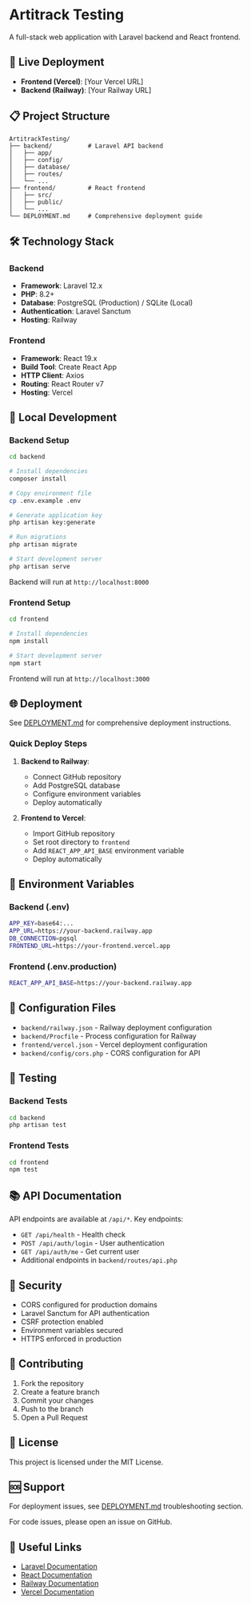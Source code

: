# Artitrack Testing

A full-stack web application with Laravel backend and React frontend.

## 🚀 Live Deployment

- **Frontend (Vercel)**: [Your Vercel URL]
- **Backend (Railway)**: [Your Railway URL]

## 📋 Project Structure

```
ArtitrackTesting/
├── backend/          # Laravel API backend
│   ├── app/
│   ├── config/
│   ├── database/
│   ├── routes/
│   └── ...
├── frontend/         # React frontend
│   ├── src/
│   ├── public/
│   └── ...
└── DEPLOYMENT.md     # Comprehensive deployment guide
```

## 🛠️ Technology Stack

### Backend
- **Framework**: Laravel 12.x
- **PHP**: 8.2+
- **Database**: PostgreSQL (Production) / SQLite (Local)
- **Authentication**: Laravel Sanctum
- **Hosting**: Railway

### Frontend
- **Framework**: React 19.x
- **Build Tool**: Create React App
- **HTTP Client**: Axios
- **Routing**: React Router v7
- **Hosting**: Vercel

## 🏃 Local Development

### Backend Setup

```bash
cd backend

# Install dependencies
composer install

# Copy environment file
cp .env.example .env

# Generate application key
php artisan key:generate

# Run migrations
php artisan migrate

# Start development server
php artisan serve
```

Backend will run at `http://localhost:8000`

### Frontend Setup

```bash
cd frontend

# Install dependencies
npm install

# Start development server
npm start
```

Frontend will run at `http://localhost:3000`

## 🌐 Deployment

See [DEPLOYMENT.md](./DEPLOYMENT.md) for comprehensive deployment instructions.

### Quick Deploy Steps

1. **Backend to Railway**:
   - Connect GitHub repository
   - Add PostgreSQL database
   - Configure environment variables
   - Deploy automatically

2. **Frontend to Vercel**:
   - Import GitHub repository
   - Set root directory to `frontend`
   - Add `REACT_APP_API_BASE` environment variable
   - Deploy automatically

## 📝 Environment Variables

### Backend (.env)

```bash
APP_KEY=base64:...
APP_URL=https://your-backend.railway.app
DB_CONNECTION=pgsql
FRONTEND_URL=https://your-frontend.vercel.app
```

### Frontend (.env.production)

```bash
REACT_APP_API_BASE=https://your-backend.railway.app
```

## 🔧 Configuration Files

- `backend/railway.json` - Railway deployment configuration
- `backend/Procfile` - Process configuration for Railway
- `frontend/vercel.json` - Vercel deployment configuration
- `backend/config/cors.php` - CORS configuration for API

## 🧪 Testing

### Backend Tests

```bash
cd backend
php artisan test
```

### Frontend Tests

```bash
cd frontend
npm test
```

## 📚 API Documentation

API endpoints are available at `/api/*`. Key endpoints:

- `GET /api/health` - Health check
- `POST /api/auth/login` - User authentication
- `GET /api/auth/me` - Get current user
- Additional endpoints in `backend/routes/api.php`

## 🔐 Security

- CORS configured for production domains
- Laravel Sanctum for API authentication
- CSRF protection enabled
- Environment variables secured
- HTTPS enforced in production

## 🤝 Contributing

1. Fork the repository
2. Create a feature branch
3. Commit your changes
4. Push to the branch
5. Open a Pull Request

## 📄 License

This project is licensed under the MIT License.

## 🆘 Support

For deployment issues, see [DEPLOYMENT.md](./DEPLOYMENT.md) troubleshooting section.

For code issues, please open an issue on GitHub.

## 🔗 Useful Links

- [Laravel Documentation](https://laravel.com/docs)
- [React Documentation](https://react.dev)
- [Railway Documentation](https://docs.railway.app)
- [Vercel Documentation](https://vercel.com/docs)
